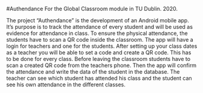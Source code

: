#Authendance
For the Global Classroom module in TU Dublin. 2020.

The project “Authendance” is the development of an Android mobile
app.
It’s purpose is to track the attendance of every student and will be
used as evidence for attendance in class. To ensure the physical
attendance, the students have to scan a QR code inside the classroom.
The app will have a login for teachers and one for the students.
After setting up your class dates as a teacher you will be able to
set a code and create a QR code. This has to be done for every class.
Before leaving the classroom students have to scan a created QR code
from the teachers phone. Then the app will confirm the attendance and
write the data of the student in the database.
The teacher can see which student has attended his class and the
student can see his own attendance in the different classes.
